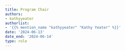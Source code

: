 ```yaml
---
title: Program Chair
authors:
- kathyyeater
authorlist:
- '{{% mention_name "kathyyeater" "Kathy Yeater" %}}'
date: '2024-06-13'
date_end: '2024-06-14'
type: role
---
```

